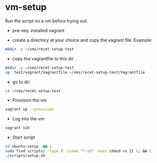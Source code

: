 # vm-setup

Run the script on a vm before trying out.

* pre-req: installed vagrant

* create a directory at your choice and copy the vagrant file. Example:

```bash
mkdir -p ~/vms/recet-setup-test
```

* copy the vagrantfile to this dir

```bash
mkdir -p ~/vms/recet-setup-test
cp  test/vagrant/Vagrantfile ~/vms/recet-setup-test/Vagrantfile
```

* go to dir:

```bash
cd ~/vms/recet-setup-test
```

* Provision the vm

```bash
vagrant up --provision
```

* Log into the vm

```bash
vagrant ssh
```

* Start script

```bash
cd ubuntu-setup  && \
sudo find scripts/ -type f -iname "*.sh" -exec chmod +x {} \; && \
./scripts/setup.sh
```
